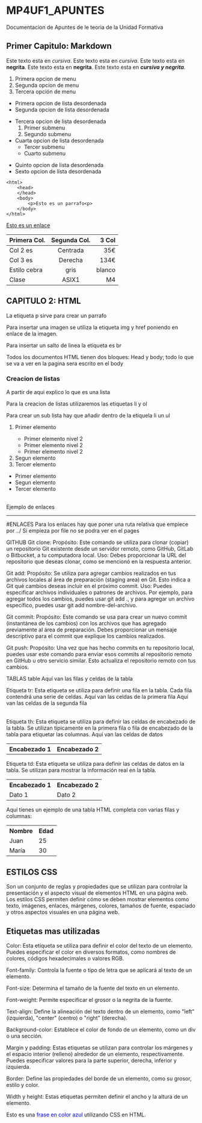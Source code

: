 # MP4UF1_APUNTES
Documentacion de Apuntes de le teoria de la Unidad Formativa

## Primer Capitulo: Markdown

Este texto esta en *cursiva*.
Este texto esta en _cursiva_.
Este texto esta en **negrita**.
Este texto esta en __negrita__.
Este texto esta en **_cursiva y negrita_**.


1. Primera opcion de menu
2. Segunda opcion de menu
3. Tercera opción de menu

* Primera opcion de lista desordenada
* Segunda opcion de lista desordenada
- Tercera opcion de lista desordenada
    1. Primer submenu
    2. Segundo submenu
- Cuarta opcion de lista desordenada
    * Tercer submenu
    * Cuarto submenu
+ Quinto opcion de lista desordenada
+ Sexto opcion de lista desordenada

```
<html>
    <head>
    </head>
    <body>
        <p>Esto es un parrafo<p>
    </body>
</html>
```
[Esto es un enlace](http://joan23.fje.edu "enlace a la web del cole")

|Primera Col.| Segunda Col.|3 Col|
|---------------|:----------:|---------:|
|Col 2 es|Centrada|35€|
|Col 3 es|Derecha|134€|
|Estilo cebra|gris|blanco
|Clase|ASIX1|M4|

## CAPITULO 2: HTML
<p>La etiqueta p sirve para crear un parrafo </p>
<p>Para insertar una imagen se utiliza la etiqueta img y href poniendo en enlace de la imagen.</p>
<p>Para insertar un salto de linea la etiqueta es br</p>
<p>Todos los documentos HTML tienen dos bloques: Head y body; todo lo que se va a ver en la pagina sera escrito en el body</p>
<h3>Creacion de listas</h3>
A partir de aqui explico lo que es una lista
<p>Para la creacion de listas utilizaremos las etiquetas li y ol </p>
<p>Para crear un sub lista hay que añadir dentro de la etiquela li un ul </p>
<ol>
    <li>Primer elemento</li>
    <ul>
        <li>Primer elemento nivel 2</li>
        <li>Primer elemento nivel 2</li>
        <li>Primer elemento nivel 2</li>
    </ul>
    <li>Segun elemento</li>
    <li>Tercer elemento</li>
</ol>
<ul>
    <li>Primer elemento</li>
    <li>Segun elemento</li>
    <li>Tercer elemento</li>
</ul>
<br>
Ejemplo de enlaces
<hr>
<a href="http://www.google.com" alt="Dirige a google" target="_blank"></a>

#ENLACES
Para los enlaces hay que poner una ruta relativa que empiece por ../
Si empieza por file no se podra ver en el pages 

GITHUB
Git clone:
Propósito: Este comando se utiliza para clonar (copiar) un repositorio Git existente desde un servidor remoto, como GitHub, GitLab o Bitbucket, a tu computadora local.
Uso: Debes proporcionar la URL del repositorio que deseas clonar, como se mencionó en la respuesta anterior.


Git add:
Propósito: Se utiliza para agregar cambios realizados en tus archivos locales al área de preparación (staging area) en Git. Esto indica a Git qué cambios deseas incluir en el próximo commit.
Uso: Puedes especificar archivos individuales o patrones de archivos. Por ejemplo, para agregar todos los cambios, puedes usar git add ., y para agregar un archivo específico, puedes usar git add nombre-del-archivo.


Git commit:
Propósito: Este comando se usa para crear un nuevo commit (instantánea de los cambios) con los archivos que has agregado previamente al área de preparación. Debes proporcionar un mensaje descriptivo para el commit que explique los cambios realizados.

Git push:
Propósito: Una vez que has hecho commits en tu repositorio local, puedes usar este comando para enviar esos commits al repositorio remoto en GitHub u otro servicio similar. Esto actualiza el repositorio remoto con tus cambios.


TABLAS
table
   Aquí van las filas y celdas de la tabla 
</table>
Etiqueta tr: Esta etiqueta se utiliza para definir una fila en la tabla. Cada fila contendrá una serie de celdas.

<table>
  <tr>
   Aquí van las celdas de la primera fila 
  </tr>
  <tr>
    Aquí van las celdas de la segunda fila 
  </tr>
</table>
Etiqueta th: Esta etiqueta se utiliza para definir las celdas de encabezado de la tabla. Se utilizan típicamente en la primera fila o fila de encabezado de la tabla para etiquetar las columnas.

<table>
  <tr>
    <th>Encabezado 1</th>
    <th>Encabezado 2</th>
  </tr>
  <tr>
    Aquí van las celdas de datos 
  </tr>
</table>
Etiqueta td: Esta etiqueta se utiliza para definir las celdas de datos en la tabla. Se utilizan para mostrar la información real en la tabla.

<table>
  <tr>
    <th>Encabezado 1</th>
    <th>Encabezado 2</th>
  </tr>
  <tr>
    <td>Dato 1</td>
    <td>Dato 2</td>
  </tr>
</table>
Aquí tienes un ejemplo de una tabla HTML completa con varias filas y columnas:

<table>
  <tr>
    <th>Nombre</th>
    <th>Edad</th>
  </tr>
  <tr>
    <td>Juan</td>
    <td>25</td>
  </tr>
  <tr>
    <td>María</td>
    <td>30</td>
  </tr>
</table>


## ESTILOS CSS
Son un conjunto de reglas y propiedades que se utilizan para controlar la presentación y el aspecto visual de elementos HTML en una página web. Los estilos CSS permiten definir cómo se deben mostrar elementos como texto, imágenes, enlaces, márgenes, colores, tamaños de fuente, espaciado y otros aspectos visuales en una página web.

## Etiquetas mas utilizadas
Color: Esta etiqueta se utiliza para definir el color del texto de un elemento. Puedes especificar el color en diversos formatos, como nombres de colores, códigos hexadecimales o valores RGB.

Font-family: Controla la fuente o tipo de letra que se aplicará al texto de un elemento.

Font-size: Determina el tamaño de la fuente del texto en un elemento.

Font-weight: Permite especificar el grosor o la negrita de la fuente.

Text-align: Define la alineación del texto dentro de un elemento, como "left" (izquierda), "center" (centro) o "right" (derecha).

Background-color: Establece el color de fondo de un elemento, como un div o una sección.

Margin y padding: Estas etiquetas se utilizan para controlar los márgenes y el espacio interior (relleno) alrededor de un elemento, respectivamente. Puedes especificar valores para la parte superior, derecha, inferior y izquierda.

Border: Define las propiedades del borde de un elemento, como su grosor, estilo y color.

Width y height: Estas etiquetas permiten definir el ancho y la altura de un elemento.

<p>Esto es una <span style="color: blue;">frase en color azul</span> utilizando CSS en HTML.</p>
